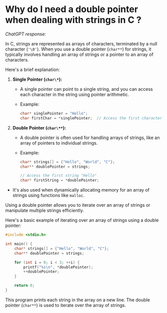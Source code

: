# Why do I need a double pointer when dealing with strings in C ?

*ChatGPT response:*

In C, strings are represented as arrays of characters, terminated by a null character (`'\0'`). When you use a double pointer (`char**`) for strings, it typically involves handling an array of strings or a pointer to an array of characters.

Here's a brief explanation:

1. **Single Pointer (`char\*`):**

   - A single pointer can point to a single string, and you can access each character in the string using pointer arithmetic.

   - Example:

     ```c
     char* singlePointer = "Hello";
     char firstChar = *singlePointer;  // Access the first character 'H'
     ```

2. **Double Pointer (`char\**`):**

   - A double pointer is often used for handling arrays of strings, like an array of pointers to individual strings.

   - Example:

     ```c
     char* strings[] = {"Hello", "World", "C"};
     char** doublePointer = strings;
     
     // Access the first string "Hello"
     char* firstString = *doublePointer;
     ```
     
- It's also used when dynamically allocating memory for an array of strings using functions like `malloc`.

Using a double pointer allows you to iterate over an array of strings or manipulate multiple strings efficiently.

Here's a basic example of iterating over an array of strings using a double pointer:

```c
#include <stdio.h>

int main() {
    char* strings[] = {"Hello", "World", "C"};
    char** doublePointer = strings;

    for (int i = 0; i < 3; ++i) {
        printf("%s\n", *doublePointer);
        ++doublePointer;
    }

    return 0;
}
```

This program prints each string in the array on a new line. The double pointer (`char**`) is used to iterate over the array of strings.

